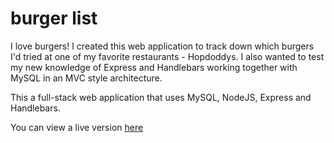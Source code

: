 # burger list


I love burgers! I created this web application to track down which burgers I'd tried at one of my favorite restaurants - Hopdoddys.  I also wanted to test my new knowledge of Express and Handlebars working together with MySQL in an MVC style architecture. 

This a full-stack web application that uses MySQL, NodeJS, Express and Handlebars.

You can view a live version [here](https://peaceful-reef-68425.herokuapp.com/)

